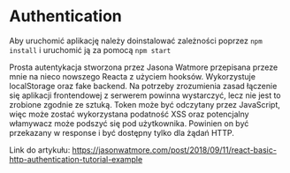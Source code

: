 # Authentication

Aby uruchomić aplikację należy doinstalować zależności poprzez `npm install` i uruchomić ją za pomocą `npm start`

Prosta autentykacja stworzona przez Jasona Watmore przepisana przeze mnie na nieco nowszego Reacta z użyciem hooksów. Wykorzystuje localStorage oraz fake backend. Na potrzeby zrozumienia zasad łączenie się aplikacji frontendowej z serwerem powinna wystarczyć, lecz nie jest to zrobione zgodnie ze sztuką.
Token może być odczytany przez JavaScript, więc może zostać wykorzystana podatność XSS oraz potencjalny włamywacz może podszyć się pod użytkownika. Powinien on być przekazany w response i być dostępny tylko dla żądań HTTP.

Link do artykułu: https://jasonwatmore.com/post/2018/09/11/react-basic-http-authentication-tutorial-example
